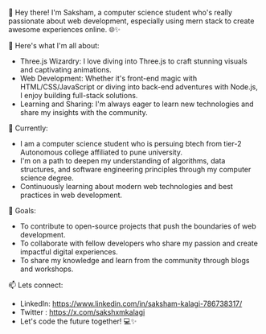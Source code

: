👋 Hey there! I'm Saksham, a computer science student who's really passionate about web development, especially using mern stack to create awesome experiences online. 🌐✨

🎨 Here's what I'm all about:
- Three.js Wizardry: I love diving into Three.js to craft stunning visuals and captivating animations.
- Web Development: Whether it's front-end magic with HTML/CSS/JavaScript or diving into back-end adventures with Node.js, I enjoy building full-stack solutions.
- Learning and Sharing: I'm always eager to learn new technologies and share my insights with the community.

💼 Currently:
- I am a computer science student who is persuing btech from tier-2 Autonomous college affiliated to pune university. 
- I'm on a path to deepen my understanding of algorithms, data structures, and software engineering principles through my computer science degree.
- Continuously learning about modern web technologies and best practices in web development.

🚀 Goals:
- To contribute to open-source projects that push the boundaries of web development.
- To collaborate with fellow developers who share my passion and create impactful digital experiences.
- To share my knowledge and learn from the community through blogs and workshops.

📫 Lets connect:
- LinkedIn: https://www.linkedin.com/in/saksham-kalagi-786738317/
- Twitter : https://x.com/sakshxmkalagi
- Let's code the future together! 💻✨
